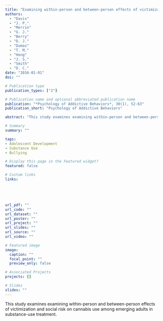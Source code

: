 ```yaml
---
title: "Examining within-person and between-person effects of victimization and social risk on cannabis use among emerging adults in substance-use treatment"
authors:
  - "Davis"
  - "J. P."
  - "Merrin"
  - "G. J."
  - "Berry"
  - "D. J."
  - "Dumas"
  - "T. M."
  - "Hong"
  - "J. S."
  - "Smith"
  - "D. C."
date: "2016-01-01"
doi: ""

# Publication type
publication_types: ["2"]

# Publication name and optional abbreviated publication name
publication: "*Psychology of Addictive Behaviors*, 30(1), 52-63"
publication_short: "Psychology of Addictive Behaviors"

abstract: "This study examines examining within-person and between-person effects of victimization and social risk on cannabis use among emerging adults in substance-use treatment."

# Summary
summary: ""

tags:
- Adolescent Development
- Substance Use
- Bullying

# Display this page in the Featured widget?
featured: false

# Custom links
links:





url_pdf: ""
url_code: ""
url_dataset: ""
url_poster: ""
url_project: ""
url_slides: ""
url_source: ""
url_video: ""

# Featured image
image:
  caption: ""
  focal_point: ""
  preview_only: false

# Associated Projects
projects: []

# Slides
slides: ""
---
```


This study examines examining within-person and between-person effects of victimization and social risk on cannabis use among emerging adults in substance-use treatment.





